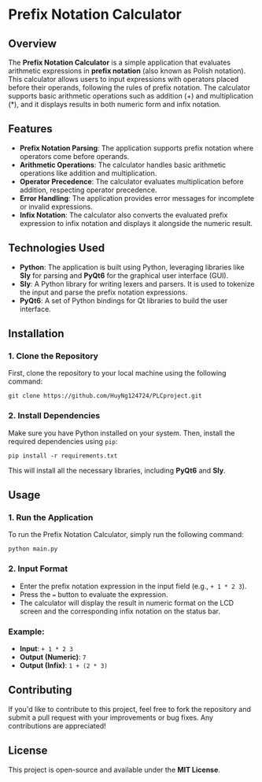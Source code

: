 # Prefix Notation Calculator

## Overview
The **Prefix Notation Calculator** is a simple application that evaluates arithmetic expressions in **prefix notation** (also known as Polish notation). This calculator allows users to input expressions with operators placed before their operands, following the rules of prefix notation. The calculator supports basic arithmetic operations such as addition (+) and multiplication (*), and it displays results in both numeric form and infix notation.

## Features
- **Prefix Notation Parsing**: The application supports prefix notation where operators come before operands.
- **Arithmetic Operations**: The calculator handles basic arithmetic operations like addition and multiplication.
- **Operator Precedence**: The calculator evaluates multiplication before addition, respecting operator precedence.
- **Error Handling**: The application provides error messages for incomplete or invalid expressions.
- **Infix Notation**: The calculator also converts the evaluated prefix expression to infix notation and displays it alongside the numeric result.

## Technologies Used
- **Python**: The application is built using Python, leveraging libraries like **Sly** for parsing and **PyQt6** for the graphical user interface (GUI).
- **Sly**: A Python library for writing lexers and parsers. It is used to tokenize the input and parse the prefix notation expressions.
- **PyQt6**: A set of Python bindings for Qt libraries to build the user interface.

## Installation

### 1. Clone the Repository
First, clone the repository to your local machine using the following command:

``git clone https://github.com/HuyNg124724/PLCproject.git``

### 2. Install Dependencies
Make sure you have Python installed on your system. Then, install the required dependencies using `pip`:

``pip install -r requirements.txt``

This will install all the necessary libraries, including **PyQt6** and **Sly**.

## Usage

### 1. Run the Application
To run the Prefix Notation Calculator, simply run the following command:

``python main.py``

### 2. Input Format
- Enter the prefix notation expression in the input field (e.g., `+ 1 * 2 3`).
- Press the `=` button to evaluate the expression.
- The calculator will display the result in numeric format on the LCD screen and the corresponding infix notation on the status bar.

### Example:
- **Input**: `+ 1 * 2 3`
- **Output (Numeric)**: `7`
- **Output (Infix)**: `1 + (2 * 3)`

## Contributing
If you'd like to contribute to this project, feel free to fork the repository and submit a pull request with your improvements or bug fixes. Any contributions are appreciated!

## License
This project is open-source and available under the **MIT License**.
